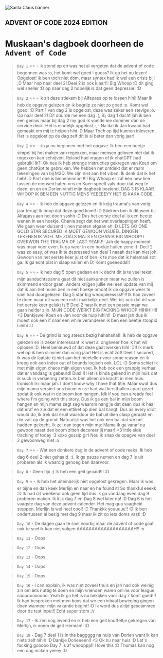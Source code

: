 ![Santa Claus banner](./watercolor-illustration-christmas-banner-santa-claus-christmas-tree_375027-1872.avif)
## ADVENT OF CODE 2024 EDITION 

# Muskaan's dagboek doorheen de `Advent of Code`

> `Day 1` ⭐⭐ - ik stond op en was het al vergeten dat de advent of code begonnen was :o, het komt wel goed I guess? Ik ga het nu lezen! Opgelost! ik ben toch niet dom, maar syntax had ik wel een crisis bij! ;D Maar hop naar deel 2! Deel 2 is ook klaar!!! Big Whoop :D dit ging wel sneller :D op naar dag 2 hopelijk is dat geen depressie! :D 

> `Day 2` ⭐⭐ - ik zit deze stiekem bij Alfapass op te lossen hihi! Maar ik heb de opgave gelezen en ik begrijp ze niet zo goed :o. Komt wel goed! :D Part 1 van dag 2 is opgelost, deze was zeker een stevige :o. Op naar deel 2! Dit duurde me een dag :(, Bij dag 1 dacht jah ik ben een genius maar bij dag 2 my god ik voelde me dommer dan de service desk. Het is eindelijk opgelost -,- Na dat ik Jan kwaad had gemaakt om mij te helpen hihi :D Maar Toch op tijd kunnen inleveren. Het is opgelost op de dag zelf dit is al beter dan vorig jaar! 

> `Day 🎄` ⭐⭐ - ik ga nu beginnen met het opgave. Ik ben een beetje simpel bij het maken van regexxen, maar mensen geloven niet dat ik regexxen kan schrijven. Roland had vragen of ik chatGPT had gebruik! Ik?! Ok nee ik heb strenge instructies gekregen van Koen om geen chatGpt te gebruiken. We hebben net ontdekt dat er raam tekeningen van bij M2Q. We zijn niet aan het viben. Ik denk dat ik het heb! :D Part one is binnennnnnn !!!! Big Whoop er zat een new line tussen de mensen haten ons en Koen speelt vals door dat weg te doen. en en en Dorien vindt mijn dagboek boeiend. DAG 3 IS KLAAR WHOOP IK BEN EEN NUTTIG MENS YEEEEEYY HET IS KAKA CODE.

> `Day 4` ⭐⭐ - Ik heb de opgave gelezen en ik krijg trauma's van vorig jaar terug! Ik hoop dat deze goed komt! :D Stiekem ben ik dit weer bij Alfapass aan het doen ssshh :D Dus het eerste deel al is een beetje wenen in een hoekje, Chania zegt dat het wat overlappingen heeft. We gaan weer duizend lijnen moeten afgaan eh :D LETS GO ONE GOLD STAR SECURED IK MOET GEWOON VISUEEL DINGEN TEKENEN IK VOEL ME ZOALS MATS EN CHANIA BIG WHOOP! I OVERWON THE TRAUMA OF LAST YEAR.!!! Jah de happy moment was maar voor even. Ik ga weer in een hoekje huilen zene :(! Deel 2 was zo easy, of was ik te depressed van deel 1 naaah dat kan niet joh. Gewoon van het eerste keer juist of ben ik te moe dat ik helemaal zot ga. Ik ga echt plat in slaap vallen eh D: Komt goeeeddd!! 

> `Day 5` ⭐⭐ - Ik heb dag 5 open gedaan en ik dacht dit is te veel tekst, mijn aandachtspanne gaat dit niet aankunnen maar we zullen is skimmend erdoor gaan. Anders krijgen jullie wel een update van mij dat ik aan het huien ben in een hoekje omdat ik de opgave weer te snel had doorgelezen. Dag 5 star big whoopieessss!!!!! Ik had zoveel te doen maar dit was een echt makkelijk deel. Wel blij ook dat dit van het eerste keer gelukt is!!! Deel 2 haat ik met een passie maar we gaan helder zijn. MIJN CODE WERKT BIG FACKING WHOOP HIHIHIHI! <3 Dankjewel Koen en Jan voor de hulp hihih!! :D maar jah dus ik moest ook een if naar een while veranderen ik ben een beetje stoopid hihihi :D 

> `Day 6` ⭐⭐ - De grind is nog steeds bezig hahahaha!!! Ik heb de opgave gelezen en is zeker interessant ik weet al ongeveer hoe ik het wil oplosen :D. Heel benieuwd of dat deze gaat werken hihi :D!! Ik merk wel op ik ben slimmer dan vorig jaar! Het is echt zot! Deel 1 secured, ik was de laatste rij niet aan het meetellen voor some reason en ik kreeg ook een index out of bounds logisch ook. LOL :D Soms schiet ik met mijn eigen chaos mijn eigen voet. Ik heb ook een grappig verhaal dat er vandaag is gebeurd! Dus!!!! Het is kinda gekend in mijn huis dat ik suck in versiering zetten. ik ben alleen de kracht in men huis. Ironisch ikr maar jah. I don't know why I have that title. Maar swat dus mijn mama versiert ons boom en ze had wat kerstballen apart gezet zodat ik ook wat in de boom kon hangen. Idk if you can already feel where I'm going with this story. Dus ik ga een bal in mijn boom hangen en mijn mama zegt seg waarom hang je dat daar, dus ik haal dat eraf en zie dat er een ettiket op dien bal hangt. Dus as every idiot would do, ik trek dat eruit waardoor de bal uit dien clasp geraakt en die valt op de grond. Natuurlijk was het ook een bal dat we net hadden gekocht. Ik zei dan tegen mijn ma: Mama ik ga vanaf nu gewoon naast den boom zitten decoreer jij maar! <3 little side tracking of today :3 xoxo gossip girl Nou ik snap de opagve van deel 2 gewoonweg niet :o 

> `Day 7` ⭐⭐ - Wat een donkere dag in de advent of code reeks. Ik heb dag 6 deel 2 niet gehaald. :(. Ik ga pauze nemen en dag 7 is uit proberen als ik waardig genoeg ben daarvoor. 

> `Day 8` - Geen tijd :( Ik heb een geit geaaid!!! :D 

> `Day 9` ⭐ - Ik heb het uiteindelijk niet opgelost gekregen. Maar ik was er bijna en dan keek Merlijn en naar en he found it! So thankful eeekk :D Ik had dit weekend ook geen tijd dus ik ga vandaag even dag 9 proberen maken. Ik kijk dag 7 en Dag 8 wel later na! :D Dag 6 is het vaagste dag van deze advent calender. Het mag qua vaagheid stoppen. Merlijn is wel heel cool! :D Thankkk youuuuu!! :D Ik ben ondertussen al bezig met dag 9 maar ik zit op iets doms vast! :D 

> `Day 10` - De dagen gaan te snel voorbij maar de advent of code gaat ook te snel ik kan niet volgen AAAAAAAAAAAAAAAAAAAH!! :o  

> `Day 11` - Oops

> `Day 12` - Oops

> `Day 13` - Oops

> `Day 14` - Oops

> `Day 15` - Oops

> `Day 16` - I can explain, ik was niet zoveel thuis en jah had ook weinig zin om iets nuttig te doen en mijn vrienden waren online voor league sooooooooooo. Yeah Ik ga het is nu bekijken voor dag 7 komt goed!!! Ik had besproken met men boys dat we een inhaal beweging gingen doen wanneer mijn vakantie begint! :D Ik word dus altijd gescammed door de test input!! Echt super stom :// 

> `Day 17` - Ik zen nog levend en ik heb een geit knuffeltje gekregen van Merlijn, ik noem de geit Herman!! :D 

> `Day 18` - Dag 7 deel 1 is in the baggggg na hulp van Dorien want ik kan niets zelf hihih :D Dankje Dorieeeen!! <3 Ok nu naar huis :D Let's focking gooooo Day 7 is af whooppp!! I love this :D Thomas kan nog een dag maken yeeey :D 